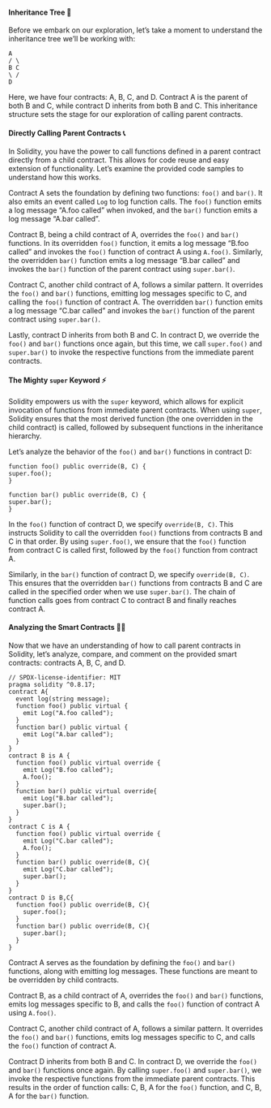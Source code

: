 #### Inheritance Tree 🌳

Before we embark on our exploration, let’s take a moment to understand the inheritance tree we’ll be working with:

```
A
/ \
B C
\ /
D
```

Here, we have four contracts: A, B, C, and D. Contract A is the parent of both B and C, while contract D inherits from both B and C. This inheritance structure sets the stage for our exploration of calling parent contracts.

#### Directly Calling Parent Contracts 📞

In Solidity, you have the power to call functions defined in a parent contract directly from a child contract. This allows for code reuse and easy extension of functionality. Let’s examine the provided code samples to understand how this works.

Contract A sets the foundation by defining two functions: `foo()` and `bar()`. It also emits an event called `Log` to log function calls. The `foo()` function emits a log message “A.foo called” when invoked, and the `bar()` function emits a log message “A.bar called”.

Contract B, being a child contract of A, overrides the `foo()` and `bar()` functions. In its overridden `foo()` function, it emits a log message “B.foo called” and invokes the `foo()` function of contract A using `A.foo()`. Similarly, the overridden `bar()` function emits a log message “B.bar called” and invokes the `bar()` function of the parent contract using `super.bar()`.

Contract C, another child contract of A, follows a similar pattern. It overrides the `foo()` and `bar()` functions, emitting log messages specific to C, and calling the `foo()` function of contract A. The overridden `bar()` function emits a log message “C.bar called” and invokes the `bar()` function of the parent contract using `super.bar()`.

Lastly, contract D inherits from both B and C. In contract D, we override the `foo()` and `bar()` functions once again, but this time, we call `super.foo()` and `super.bar()` to invoke the respective functions from the immediate parent contracts.

#### The Mighty `super` Keyword ⚡

Solidity empowers us with the `super` keyword, which allows for explicit invocation of functions from immediate parent contracts. When using `super`, Solidity ensures that the most derived function (the one overridden in the child contract) is called, followed by subsequent functions in the inheritance hierarchy.

Let’s analyze the behavior of the `foo()` and `bar()` functions in contract D:

```solidity
function foo() public override(B, C) {
super.foo();
}

function bar() public override(B, C) {
super.bar();
}
```

In the `foo()` function of contract D, we specify `override(B, C)`. This instructs Solidity to call the overridden `foo()` functions from contracts B and C in that order. By using `super.foo()`, we ensure that the `foo()` function from contract C is called first, followed by the `foo()` function from contract A.

Similarly, in the `bar()` function of contract D, we specify `override(B, C)`. This ensures that the overridden `bar()` functions from contracts B and C are called in the specified order when we use `super.bar()`. The chain of function calls goes from contract C to contract B and finally reaches contract A.

#### Analyzing the Smart Contracts 🕵️‍♂️

Now that we have an understanding of how to call parent contracts in Solidity, let’s analyze, compare, and comment on the provided smart contracts: contracts A, B, C, and D.

```solidity
// SPDX-license-identifier: MIT
pragma solidity ^0.8.17;
contract A{
  event log(string message);
  function foo() public virtual {
    emit Log("A.foo called");
  }
  function bar() public virtual {
    emit Log("A.bar called");
  }
}
contract B is A {
  function foo() public virtual override {
    emit Log("B.foo called");
    A.foo();
  }
  function bar() public virtual override{
    emit Log("B.bar called");
    super.bar();
  }
}
contract C is A {
  function foo() public virtual override {
    emit Log("C.bar called");
    A.foo();
  }
  function bar() public override(B, C){
    emit Log("C.bar called");
    super.bar();
  }
}
contract D is B,C{
  function foo() public override(B, C){
    super.foo();
  }
  function bar() public override(B, C){
    super.bar();
  }
}
```

Contract A serves as the foundation by defining the `foo()` and `bar()` functions, along with emitting log messages. These functions are meant to be overridden by child contracts.

Contract B, as a child contract of A, overrides the `foo()` and `bar()` functions, emits log messages specific to B, and calls the `foo()` function of contract A using `A.foo()`.

Contract C, another child contract of A, follows a similar pattern. It overrides the `foo()` and `bar()` functions, emits log messages specific to C, and calls the `foo()` function of contract A.

Contract D inherits from both B and C. In contract D, we override the `foo()` and `bar()` functions once again. By calling `super.foo()` and `super.bar()`, we invoke the respective functions from the immediate parent contracts. This results in the order of function calls: C, B, A for the `foo()` function, and C, B, A for the `bar()` function.
